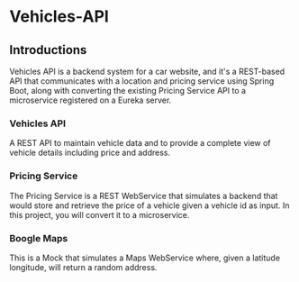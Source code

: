 # Vehicles-API
## Introductions
Vehicles API is a backend system for a car website, and it's a REST-based API that communicates with a location and pricing service using Spring Boot, along with converting the existing Pricing Service API to a microservice registered on a Eureka server.
### Vehicles API
A REST API to maintain vehicle data and to provide a complete view of vehicle details including price and address.
### Pricing Service
The Pricing Service is a REST WebService that simulates a backend that would store and retrieve the price of a vehicle given a vehicle id as input. In this project, you will convert it to a microservice.
### Boogle Maps
This is a Mock that simulates a Maps WebService where, given a latitude longitude, will return a random address.

